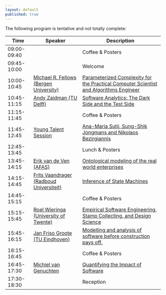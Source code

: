 ```yaml
---
layout: default
published: true
---
```


The following program is tentative and not totally complete:

| Time | Speaker | Description |
|----- | ------  | ---------- |
| 09:00-09:40 |  | Coffee  & Posters |
| 09:45-10:00 |  | Welcome  |
| 10:00-10:45 | [Michael R. Fellows (Bergen University)](./fellows) | [Parameterized Complexity for the Practical Computer Scientist and Algorithms Engineer](./fellows) |
| 10:45-11:15 | [Andy Zaidman (TU Delft)](./zaidman) | [Software Analytics: The Dark Side and the Test Side](./zaidman) |
| 11:15-11:45 |  | Coffee & Posters | 
| 11:45-12:45 | [Young Talent Session](./youngTalent) | [Ana-Maria Sutii, Sung-Shik Jongmans and Nikolaos Bezirgiannis](./youngTalent) | 
| 12:45-13:45 |  | Lunch & Posters |
| 13:45-14:15 | [Erik van de Ven (AFAS)](./vandeven) | [Ontological modeling of the real world enterprises](./vandeven)  |
| 14:15-14:45 | [Frits Vaandrager (Radboud Universiteit)](./vaandrager) | [Inference of State Machines](./vaandrager) |
| 14:45-15:15 |  | Coffee & Posters |
| 15:15-15:45 | [Roel Wieringa (University of Twente)](./wieringa) | [Empirical Software Engineering, Stamp Collecting, and Design Science](./wieringa) |
| 15:45-16:15 | [Jan Friso Groote (TU Eindhoven)](./groote) | [Modelling and analysis of software before construction pays off.](./groote) |
| 16:15-16:45 |  | Coffee & Posters |
| 16:45-17:30 | [Michiel van Genuchten](./genuchten) | [Quantifying the Impact of Software](./genuchten) |
| 17:30-18:30 |  | Reception | 
